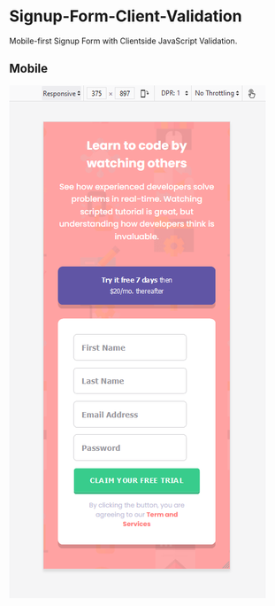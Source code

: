 # Signup-Form-Client-Validation
Mobile-first Signup Form with Clientside JavaScript Validation.

## Mobile
<img src="https://github.com/AshleyColman/Signup-Form-Client-Validation/blob/master/Mobile.png">
